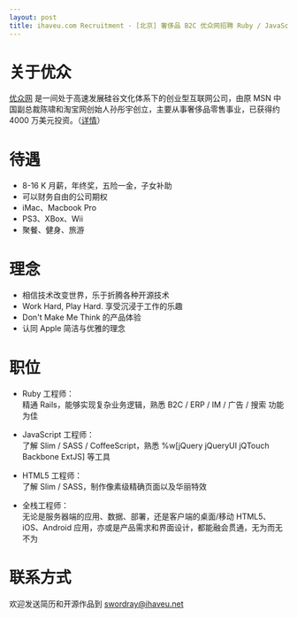 ```yaml
---
layout: post 
title: ihaveu.com Recruitment - [北京] 奢侈品 B2C 优众网招聘 Ruby / JavaScript / HTML5 / 全栈 工程师，iMac、PS3 应有尽有
---
```


# 关于优众

[优众网](http://www.ihaveu.com/home) 是一间处于高速发展硅谷文化体系下的创业型互联网公司，由原 MSN 中国副总裁陈啸和淘宝网创始人孙彤宇创立，主要从事奢侈品零售事业，已获得约 4000 万美元投资。（[详情](http://www.ihaveu.com/about)）

# 待遇

* 8-16 K 月薪，年终奖，五险一金，子女补助
* 可以财务自由的公司期权
* iMac、Macbook Pro
* PS3、XBox、Wii
* 聚餐、健身、旅游

# 理念

* 相信技术改变世界，乐于折腾各种开源技术
* Work Hard, Play Hard. 享受沉浸于工作的乐趣
* Don't Make Me Think 的产品体验
* 认同 Apple 简洁与优雅的理念

# 职位

* Ruby 工程师：  
精通 Rails，能够实现复杂业务逻辑，熟悉 B2C / ERP / IM / 广告 / 搜索 功能为佳

* JavaScript 工程师：  
了解 Slim / SASS / CoffeeScript，熟悉 %w[jQuery jQueryUI jQTouch Backbone ExtJS] 等工具

* HTML5 工程师：  
了解 Slim / SASS，制作像素级精确页面以及华丽特效

* 全栈工程师：  
无论是服务器端的应用、数据、部署，还是客户端的桌面/移动 HTML5、iOS、Android 应用，亦或是产品需求和界面设计，都能融会贯通，无为而无不为

# 联系方式

欢迎发送简历和开源作品到 [swordray@ihaveu.net](mailto:swordray@ihaveu.net)
